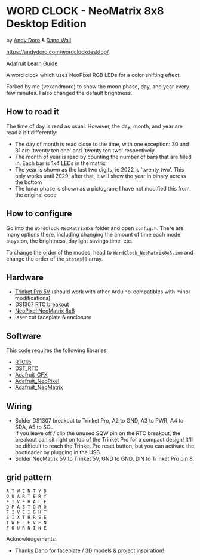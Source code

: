  WORD CLOCK - NeoMatrix 8x8 Desktop Edition
================
 by [Andy Doro](https://andydoro.com/) & [Dano Wall](https://github.com/danowall)
 
https://andydoro.com/wordclockdesktop/

[Adafruit Learn Guide](https://learn.adafruit.com/neomatrix-8x8-word-clock/)

A word clock which uses NeoPixel RGB LEDs for a color shifting effect.

Forked by me (vexandmore) to show the moon phase, day, and year every few minutes. I also changed the default brightness.

How to read it
--------------
The time of day is read as usual. However, the day, month, and year are read a bit differently:
- The day of month is read close to the time, with one exception: 30 and 31 are 'twenty ten one' and 'twenty ten two' respectively
- The month of year is read by counting the number of bars that are filled in. Each bar is 1x4 LEDs in the matrix
- The year is shown as the last two digits, ie 2022 is 'twenty two'. This only works until 2029; after that, it will show the year in binary across the bottom
- The lunar phase is shown as a pictogram; I have not modified this from the original code

How to configure
----------------
Go into the ```WordClock-NeoMatrix8x8``` folder and open ```config.h```. There are many
options there, including changing the amount of time each mode stays on, the
brightness, daylight savings time, etc.

To change the order of the modes, head to ```WordClock_NeoMatrix8x8.ino``` and change 
the order of the ```states[]``` array.


Hardware
-------
 
 - [Trinket Pro 5V](https://www.adafruit.com/product/2000) (should work with other Arduino-compatibles with minor modifications) 
 - [DS1307 RTC breakout](https://www.adafruit.com/products/3296)
 - [NeoPixel NeoMatrix 8x8](https://www.adafruit.com/products/1487)
 - laser cut faceplate & enclosure
 
Software
-------
 
This code requires the following libraries:
 
 - [RTClib](https://github.com/adafruit/RTClib)
 - [DST_RTC](https://github.com/andydoro/DST_RTC)
 - [Adafruit_GFX](https://github.com/adafruit/Adafruit-GFX-Library)
 - [Adafruit_NeoPixel](https://github.com/adafruit/Adafruit_NeoPixel)
 - [Adafruit_NeoMatrix](https://github.com/adafruit/Adafruit_NeoMatrix)


Wiring
-------

 - Solder DS1307 breakout to Trinket Pro, A2 to GND, A3 to PWR, A4 to SDA, A5 to SCL  
   If you leave off / clip the unused SQW pin on the RTC breakout, the breakout can sit right on top of the Trinket Pro for a compact design! It'll be difficult to reach the Trinket Pro reset button, but you can activate the bootloader by plugging in the USB.
 - Solder NeoMatrix 5V to Trinket 5V, GND to GND, DIN to Trinket Pro pin 8.
 

grid pattern
-------

 ```
 A T W E N T Y D
 Q U A R T E R Y
 F I V E H A L F
 D P A S T O R O
 F I V E I G H T
 S I X T H R E E
 T W E L E V E N
 F O U R N I N E
 ```
 
Acknowledgements:
  - Thanks [Dano](https://github.com/danowall) for faceplate / 3D models & project inspiration! 
 

